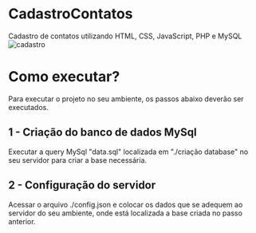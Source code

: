 # CadastroContatos
Cadastro de contatos utilizando HTML, CSS, JavaScript, PHP e MySQL
![cadastro](https://i.imgur.com/iF25aLe.png)

# Como executar?
Para executar o projeto no seu ambiente, os passos abaixo deverão ser executados.

## 1 - Criação do banco de dados MySql
Executar a query MySql "data.sql" localizada em "./criação database" no seu servidor para criar a base necessária.

## 2 - Configuração do servidor
Acessar o arquivo ./config.json e colocar os dados que se adequem ao servidor do seu ambiente, onde está localizada a base criada no passo anterior.


